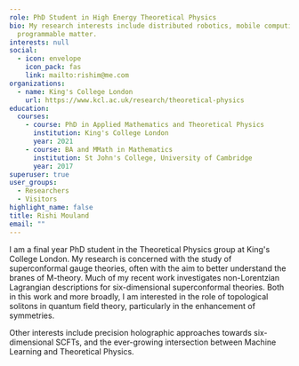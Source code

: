 ```yaml
---
role: PhD Student in High Energy Theoretical Physics
bio: My research interests include distributed robotics, mobile computing and
  programmable matter.
interests: null
social:
  - icon: envelope
    icon_pack: fas
    link: mailto:rishim@me.com
organizations:
  - name: King's College London
    url: https://www.kcl.ac.uk/research/theoretical-physics
education:
  courses:
    - course: PhD in Applied Mathematics and Theoretical Physics
      institution: King's College London
      year: 2021
    - course: BA and MMath in Mathematics
      institution: St John's College, University of Cambridge
      year: 2017
superuser: true
user_groups:
  - Researchers
  - Visitors
highlight_name: false
title: Rishi Mouland
email: ""
---
```

I am a final year PhD student in the Theoretical Physics group at King's College London. My research is concerned with the study of superconformal gauge theories, often with the aim to better understand the branes of M-theory. Much of my recent work investigates non-Lorentzian Lagrangian descriptions for six-dimensional superconformal theories. Both in this work and more broadly, I am interested in the role of topological solitons in quantum field theory, particularly in the enhancement of symmetries.

Other interests include precision holographic approaches towards six-dimensional SCFTs, and the ever-growing intersection between Machine Learning and Theoretical Physics.
